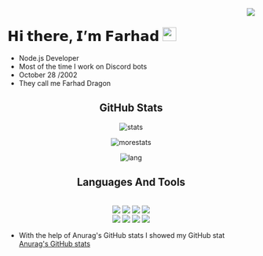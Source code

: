 <img align="right" src="https://komarev.com/ghpvc/?username=ownedbyharen&style=flat&color=blue">

# 𝗛𝗶 𝘁𝗵𝗲𝗿𝗲, 𝗜’𝗺 𝗙𝗮𝗿𝗵𝗮𝗱 <img src="https://cdn.discordapp.com/emojis/1041675184320565258.gif?size=80&quality=lossless" height="28px">

  - Node.js Developer
  - Most of the time I work on Discord bots
  - October 28 /2002
  - They call me Farhad Dragon






<h2 align="center"> GitHub Stats </h2>

<div align="center">

![stats](https://github-readme-stats.vercel.app/api?username=ownedbyharen&theme=tokyonight)

![morestats](https://github-readme-streak-stats.herokuapp.com/?user=ownedbyharen&theme=tokyonight)

![lang](https://github-readme-stats.vercel.app/api/top-langs/?username=ownedbyharen&hide=html&hide_title=true&hide_border=true&layout=compact&langs_count=6&exclude_repo=comp426,Redventures-Movie-Quotes&text_color=000&icon_color=fff&bg_color=0,52fa5a,4dfcff,c64dff&theme=tokyonight)

</div>

<h2 align="center"> Languages And Tools </h2>
<p align="center">
  <br>
  <img src ="https://img.shields.io/badge/JavaScript-323330?style=for-the-badge&logo=javascript&logoColor=F7DF1E">
  <img src ="https://img.shields.io/badge/TypeScript-007ACC?style=for-the-badge&logo=typescript&logoColor=white">
  <img src ="https://img.shields.io/badge/HTML5-E34F26?style=for-the-badge&logo=html5&logoColor=white">
  <img src ="https://img.shields.io/badge/VSCode-0078D4?style=for-the-badge&logo=visual%20studio%20code&logoColor=white">
  </br>
  <img src ="https://img.shields.io/badge/Visual_Studio-5C2D91?style=for-the-badge&logo=visual%20studio&logoColor=white">
  <img src ="https://img.shields.io/badge/Discord-5865F2?style=for-the-badge&logo=discord&logoColor=white">
  <img src ="https://img.shields.io/badge/Windows-0078D6?style=for-the-badge&logo=windows&logoColor=white">
  <img src ="https://img.shields.io/badge/Linux-FCC624?style=for-the-badge&logo=linux&logoColor=black">
  <br>

</p>


- With the help of Anurag's GitHub stats I showed my GitHub stat [Anurag's GitHub stats](https://github.com/anuraghazra/github-readme-stats)


